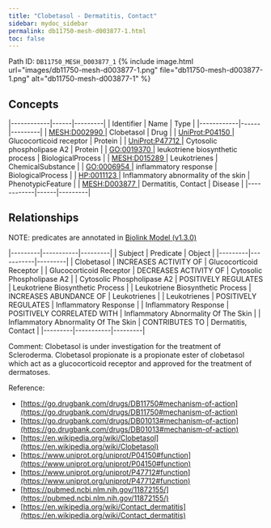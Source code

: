 ```yaml
---
title: "Clobetasol - Dermatitis, Contact"
sidebar: mydoc_sidebar
permalink: db11750-mesh-d003877-1.html
toc: false 
---
```



Path ID: `DB11750_MESH_D003877_1`
{% include image.html url="images/db11750-mesh-d003877-1.png" file="db11750-mesh-d003877-1.png" alt="db11750-mesh-d003877-1" %}

## Concepts

|------------|------|---------|
| Identifier | Name | Type    |
|------------|------|---------|
| <a href="https://identifiers.org/MESH:D002990">MESH:D002990 </a> | Clobetasol | Drug |
| <a href="https://identifiers.org/UniProt:P04150">UniProt:P04150 </a> | Glucocorticoid receptor | Protein |
| <a href="https://identifiers.org/UniProt:P47712">UniProt:P47712 </a> | Cytosolic phospholipase A2 | Protein |
| <a href="https://identifiers.org/GO:0019370">GO:0019370 </a> | leukotriene biosynthetic process | BiologicalProcess |
| <a href="https://identifiers.org/MESH:D015289">MESH:D015289 </a> | Leukotrienes | ChemicalSubstance |
| <a href="https://identifiers.org/GO:0006954">GO:0006954 </a> | inflammatory response | BiologicalProcess |
| <a href="https://identifiers.org/HP:0011123">HP:0011123 </a> | Inflammatory abnormality of the skin | PhenotypicFeature |
| <a href="https://identifiers.org/MESH:D003877">MESH:D003877 </a> | Dermatitis, Contact | Disease |
|------------|------|---------|

## Relationships


NOTE: predicates are annotated in <a href="https://github.com/biolink/biolink-model/releases/tag/v1.3.0">Biolink Model (v1.3.0)</a>

|---------|-----------|---------|
| Subject | Predicate | Object  |
|---------|-----------|---------|
| Clobetasol | INCREASES ACTIVITY OF | Glucocorticoid Receptor |
| Glucocorticoid Receptor | DECREASES ACTIVITY OF | Cytosolic Phospholipase A2 |
| Cytosolic Phospholipase A2 | POSITIVELY REGULATES | Leukotriene Biosynthetic Process |
| Leukotriene Biosynthetic Process | INCREASES ABUNDANCE OF | Leukotrienes |
| Leukotrienes | POSITIVELY REGULATES | Inflammatory Response |
| Inflammatory Response | POSITIVELY CORRELATED WITH | Inflammatory Abnormality Of The Skin |
| Inflammatory Abnormality Of The Skin | CONTRIBUTES TO | Dermatitis, Contact |
|---------|-----------|---------|

Comment: Clobetasol is under investigation for the treatment of Scleroderma. Clobetasol propionate is a propionate ester of clobetasol which act as a glucocorticoid receptor and approved for the treatment of dermatoses.

Reference: 
  - [https://go.drugbank.com/drugs/DB11750#mechanism-of-action](https://go.drugbank.com/drugs/DB11750#mechanism-of-action)
  - [https://go.drugbank.com/drugs/DB01013#mechanism-of-action](https://go.drugbank.com/drugs/DB01013#mechanism-of-action)
  - [https://en.wikipedia.org/wiki/Clobetasol](https://en.wikipedia.org/wiki/Clobetasol)
  - [https://www.uniprot.org/uniprot/P04150#function](https://www.uniprot.org/uniprot/P04150#function)
  - [https://www.uniprot.org/uniprot/P47712#function](https://www.uniprot.org/uniprot/P47712#function)
  - [https://pubmed.ncbi.nlm.nih.gov/11872155/](https://pubmed.ncbi.nlm.nih.gov/11872155/)
  - [https://en.wikipedia.org/wiki/Contact_dermatitis](https://en.wikipedia.org/wiki/Contact_dermatitis)
